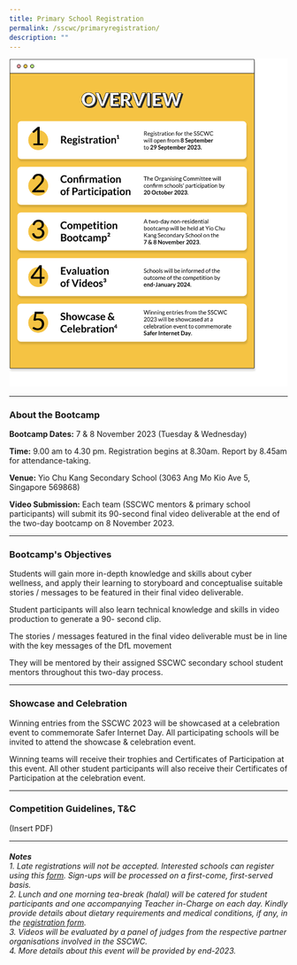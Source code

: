 ```yaml
---
title: Primary School Registration
permalink: /sscwc/primaryregistration/
description: ""
---
```

![Overview](/images/Sscwc/prischoverview.png)

---


### **About the Bootcamp** 

**Bootcamp Dates:** 7 &amp; 8 November 2023 (Tuesday &amp; Wednesday)

**Time:** 9.00 am to 4.30 pm. Registration begins at 8.30am. Report by 8.45am for attendance-taking.

**Venue:** Yio Chu Kang Secondary School (3063 Ang Mo Kio Ave 5, Singapore 569868)

**Video Submission:** Each team (SSCWC mentors &amp; primary school participants) will submit its 90-second final video deliverable at the end of the two-day bootcamp on 8 November 2023. 


---

### **Bootcamp's Objectives** 

Students will gain more in-depth knowledge and skills about cyber wellness, and apply their learning to storyboard and conceptualise suitable stories / messages to be featured in their final video deliverable.

Student participants will also learn technical knowledge and skills in video production to generate a 90- second clip.

The stories / messages featured in the final video deliverable must be in line with the key messages of the DfL movement

They will be mentored by their assigned SSCWC secondary school student mentors throughout this two-day process.

---

### **Showcase and Celebration** 
Winning entries from the SSCWC 2023 will be showcased at a celebration event to commemorate Safer Internet Day. All participating schools will be invited to attend the showcase &amp; celebration event.

Winning teams will receive their trophies and Certificates of Participation at this event. All other student participants will also receive their Certificates of Participation at the celebration event.

---

### **Competition Guidelines, T&amp;C** 
(Insert PDF)

---

###### **Notes** <br>1. Late registrations will not be accepted. Interested schools can register using this [form](google.com). Sign-ups will be processed on a first-come, first-served basis. <br>2. Lunch and one morning tea-break (halal) will be catered for student participants and one accompanying Teacher in-Charge on each day. Kindly provide details about dietary requirements and medical conditions, if any, in the [registration form](google.com). <br>3. Videos will be evaluated by a panel of judges from the respective partner organisations involved in the SSCWC. <br>4. More details about this event will be provided by end-2023.